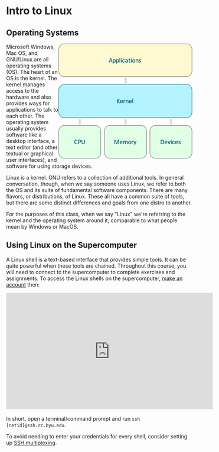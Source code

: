 ---
---

# Intro to Linux

## Operating Systems

<img style="float:right;" src="../img/os-diagram.png">

Microsoft Windows, Mac OS, and GNU/Linux are all operating systems (OS). The heart of an OS is the kernel. The kernel manages access to the hardware and also provides ways for applications to talk to each other. The operating system usually provides software like a desktop interface, a text editor (and other textual or graphical user interfaces), and software for using storage devices.

Linux is a kernel. GNU refers to a collection of additional tools. In general conversation, though, when we say someone uses Linux, we refer to both the OS and its suite of fundamental software components. There are many flavors, or distributions, of Linux. These all have a common suite of tools, but there are some distinct differences and goals from one distro to another.

For the purposes of this class, when we say "Linux" we're referring to the kernel and the operating system around it, comparable to what people mean by Windows or MacOS.



## Using Linux on the Supercomputer

A Linux shell is a text-based interface that provides simple tools. It can be quite powerful when these tools are chained. Throughout this course, you will need to connect to the supercomputer to complete exercises and assignments. To access the Linux shells on the supercomputer, [make an account](../assignments/get-account.md) then:

<iframe width="560" height="315" src="https://www.youtube-nocookie.com/embed/6MfnAlQiUcw?si=BLEECI9den04pQMw" title="YouTube video player" frameborder="0" allow="accelerometer; autoplay; clipboard-write; encrypted-media; gyroscope; picture-in-picture; web-share" allowfullscreen></iframe>

In short, open a terminal/command prompt and run `ssh [netid]@ssh.rc.byu.edu`.

To avoid needing to enter your credentials for every shell, consider setting up [SSH multiplexing](https://rc.byu.edu/wiki/?id=Two-Factor+Authentication#multiplexing).